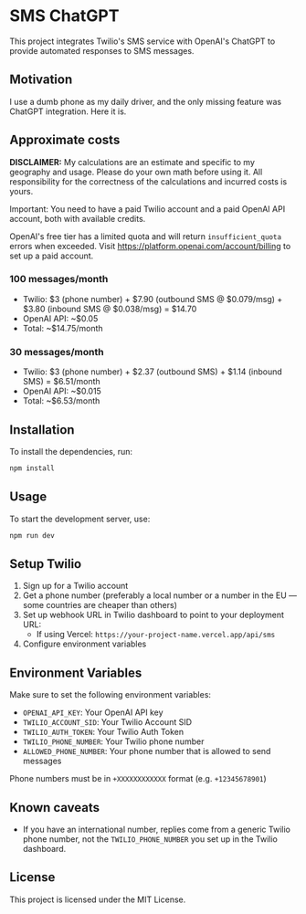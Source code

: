 # SMS ChatGPT

This project integrates Twilio's SMS service with OpenAI's ChatGPT to provide automated responses to SMS messages.

## Motivation

I use a dumb phone as my daily driver, and the only missing feature was ChatGPT integration. Here it is.

## Approximate costs

**DISCLAIMER:** My calculations are an estimate and specific to my geography and usage. Please do your own math before using it. All responsibility for the correctness of the calculations and incurred costs is yours.

Important: You need to have a paid Twilio account and a paid OpenAI API account, both with available credits.

OpenAI's free tier has a limited quota and will return `insufficient_quota` errors when exceeded. Visit https://platform.openai.com/account/billing to set up a paid account.

### 100 messages/month

- Twilio: $3 (phone number) + $7.90 (outbound SMS @ $0.079/msg) + $3.80 (inbound SMS @ $0.038/msg) = $14.70
- OpenAI API: ~$0.05
- Total: ~$14.75/month


### 30 messages/month

- Twilio: $3 (phone number) + $2.37 (outbound SMS) + $1.14 (inbound SMS) = $6.51/month
- OpenAI API: ~$0.015
- Total: ~$6.53/month

## Installation

To install the dependencies, run:

```bash
npm install
```

## Usage

To start the development server, use:

```bash
npm run dev
```

## Setup Twilio

1. Sign up for a Twilio account
2. Get a phone number (preferably a local number or a number in the EU — some countries are cheaper than others)
3. Set up webhook URL in Twilio dashboard to point to your deployment URL:
   - If using Vercel: `https://your-project-name.vercel.app/api/sms`
4. Configure environment variables

## Environment Variables

Make sure to set the following environment variables:

- `OPENAI_API_KEY`: Your OpenAI API key
- `TWILIO_ACCOUNT_SID`: Your Twilio Account SID
- `TWILIO_AUTH_TOKEN`: Your Twilio Auth Token
- `TWILIO_PHONE_NUMBER`: Your Twilio phone number
- `ALLOWED_PHONE_NUMBER`: Your phone number that is allowed to send messages

Phone numbers must be in `+XXXXXXXXXXXX` format (e.g. `+12345678901`)

## Known caveats

- If you have an international number, replies come from a generic Twilio phone number, not the `TWILIO_PHONE_NUMBER` you set up in the Twilio dashboard.

## License

This project is licensed under the MIT License.
